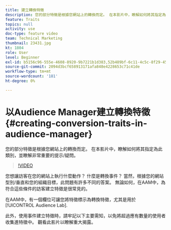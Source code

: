 ```yaml
---
title: 建立轉換特徵
description: 您的部分特徵是根據您網站上的轉換而定。 在本影片中，瞭解如何將其指定為此類別，並瞭解非常重要的提示/疑問。
feature: Traits
topics: null
activity: use
doc-type: feature video
team: Technical Marketing
thumbnail: 23431.jpg
kt: 1804
role: User
level: Beginner
exl-id: b5156c96-555e-4608-8920-9b7221b1d383,52b489bf-6c11-4c5c-8f29-4513a167f7b8
source-git-commit: 2094d3bcf658913171afa848e4228653c71c41de
workflow-type: tm+mt
source-wordcount: '181'
ht-degree: 0%

---
```


# 以Audience Manager建立轉換特徵 {#creating-conversion-traits-in-audience-manager}

您的部分特徵是根據您網站上的轉換而定。 在本影片中，瞭解如何將其指定為此類別，並瞭解非常重要的提示/疑問。

>[!VIDEO](https://video.tv.adobe.com/v/23431/?quality=12)

您想讓訪客在您的網站上執行什麼動作？ 什麼是轉換事件？ 當然，根據您的網站型別/垂直和您的組織目標，此問題有許多不同的答案。 無論如何，在AAM中，為符合這些條件的訪客建立特徵是很常見的。

在AAM中，有一個欄位可讓您將特徵標示為轉換特徵，尤其是用於 [!UICONTROL Audience Lab].

此外，使用事件建立特徵時，請牢記以下主要需知，以免將超過應有數量的使用者收集進特徵中。 觀看此影片以瞭解重大揭露。
